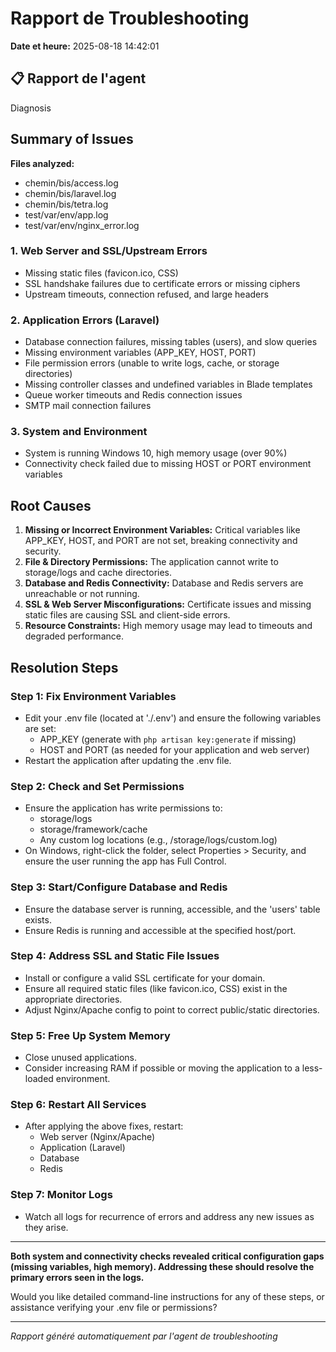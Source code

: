 # Rapport de Troubleshooting

**Date et heure:** 2025-08-18 14:42:01

## 📋 Rapport de l'agent

Diagnosis

## Summary of Issues

**Files analyzed:**
- chemin/bis/access.log
- chemin/bis/laravel.log
- chemin/bis/tetra.log
- test/var/env/app.log
- test/var/env/nginx_error.log

### 1. Web Server and SSL/Upstream Errors
- Missing static files (favicon.ico, CSS)
- SSL handshake failures due to certificate errors or missing ciphers
- Upstream timeouts, connection refused, and large headers

### 2. Application Errors (Laravel)
- Database connection failures, missing tables (users), and slow queries
- Missing environment variables (APP_KEY, HOST, PORT)
- File permission errors (unable to write logs, cache, or storage directories)
- Missing controller classes and undefined variables in Blade templates
- Queue worker timeouts and Redis connection issues
- SMTP mail connection failures

### 3. System and Environment
- System is running Windows 10, high memory usage (over 90%)
- Connectivity check failed due to missing HOST or PORT environment variables

## Root Causes
1. **Missing or Incorrect Environment Variables:** Critical variables like APP_KEY, HOST, and PORT are not set, breaking connectivity and security.
2. **File & Directory Permissions:** The application cannot write to storage/logs and cache directories.
3. **Database and Redis Connectivity:** Database and Redis servers are unreachable or not running.
4. **SSL & Web Server Misconfigurations:** Certificate issues and missing static files are causing SSL and client-side errors.
5. **Resource Constraints:** High memory usage may lead to timeouts and degraded performance.

## Resolution Steps
### Step 1: Fix Environment Variables
- Edit your .env file (located at './.env') and ensure the following variables are set:
  - APP_KEY (generate with `php artisan key:generate` if missing)
  - HOST and PORT (as needed for your application and web server)
- Restart the application after updating the .env file.

### Step 2: Check and Set Permissions
- Ensure the application has write permissions to:
  - storage/logs
  - storage/framework/cache
  - Any custom log locations (e.g., /storage/logs/custom.log)
- On Windows, right-click the folder, select Properties > Security, and ensure the user running the app has Full Control.

### Step 3: Start/Configure Database and Redis
- Ensure the database server is running, accessible, and the 'users' table exists.
- Ensure Redis is running and accessible at the specified host/port.

### Step 4: Address SSL and Static File Issues
- Install or configure a valid SSL certificate for your domain.
- Ensure all required static files (like favicon.ico, CSS) exist in the appropriate directories.
- Adjust Nginx/Apache config to point to correct public/static directories.

### Step 5: Free Up System Memory
- Close unused applications.
- Consider increasing RAM if possible or moving the application to a less-loaded environment.

### Step 6: Restart All Services
- After applying the above fixes, restart:
  - Web server (Nginx/Apache)
  - Application (Laravel)
  - Database
  - Redis

### Step 7: Monitor Logs
- Watch all logs for recurrence of errors and address any new issues as they arise.

---

**Both system and connectivity checks revealed critical configuration gaps (missing variables, high memory). Addressing these should resolve the primary errors seen in the logs.**

Would you like detailed command-line instructions for any of these steps, or assistance verifying your .env file or permissions?

---
*Rapport généré automatiquement par l'agent de troubleshooting*
